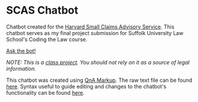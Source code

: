 # SCAS Chatbot
Chatbot created for the [Harvard Small Claims Advisory Service](http://masmallclaims.org/). This chatbot serves as my final project submission for Suffolk University Law School's Coding the Law course.

[Ask the bot!](https://beantownbrit.github.io/scaschatbot/)

<i>NOTE: This is a [class project](https://docs.google.com/document/d/1GGvXXekg72rJxX5paeUXuqCct1X2IdOPpEAKsaggP_I/edit?usp=sharing). You should not rely on it as a source of legal information.</i>

This chatbot was created using [QnA Markup](https://www.qnamarkup.org/). 
The raw text file can be found [here](https://beantownbrit.github.io/scaschatbot/markdown.txt).
Syntax useful to guide editing and changes to the chatbot's functionality can be found [here](https://www.qnamarkup.org/syntax/).
